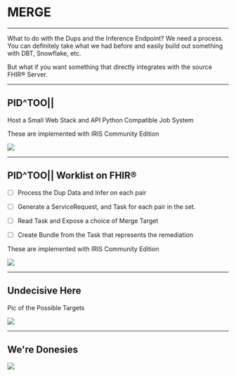 # MERGE <!-- .element: class="r-fit-text" -->
<!-- .slide: data-background="#08aa6e" -->

---

What to do with the Dups and the Inference Endpoint?  We need a process.
You can definitely take what we had before and easily build out something with DBT, Snowflake, etc.

But what if you want something that directly integrates with the source FHIR® Server.

---

<!-- .slide: data-background="#08aa6e" -->

## PID^TOO||

Host a Small Web Stack and API
Python Compatible
Job System

These are implemented with IRIS Community Edition

 <img src="{{asset_folder}}/pholder.png" />

---

<!-- .slide: data-background="#08aa6e" -->

## PID^TOO|| Worklist on FHIR®

- [ ] Process the Dup Data and Infer on each pair
- [ ] Generate a ServiceRequest, and Task for each pair in the set.
- [ ] Read Task and Expose a choice of Merge Target
- [ ] Create Bundle from the Task that represents the remediation


These are implemented with IRIS Community Edition

 <img src="{{asset_folder}}/pholder.png" />




---
<!-- .slide: data-background="#08aa6e" -->
## Undecisive Here

Pic of the Possible Targets

 <img src="{{asset_folder}}/pholder.png" />



---
<!-- .slide: data-background="#fff" -->
## We're Donesies

<img src="{{asset_folder}}/play-merge.png"/>


